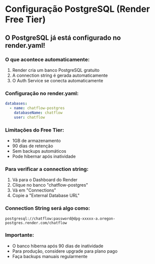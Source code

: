 # Configuração PostgreSQL (Render Free Tier)

## O PostgreSQL já está configurado no render.yaml!

### O que acontece automaticamente:
1. Render cria um banco PostgreSQL gratuito
2. A connection string é gerada automaticamente
3. O Auth Service se conecta automaticamente

### Configuração no render.yaml:
```yaml
databases:
  - name: chatflow-postgres
    databaseName: chatflow
    user: chatflow
```

### Limitações do Free Tier:
- 1GB de armazenamento
- 90 dias de retenção
- Sem backups automáticos
- Pode hibernar após inatividade

### Para verificar a connection string:
1. Vá para o Dashboard do Render
2. Clique no banco "chatflow-postgres"
3. Vá em "Connections"
4. Copie a "External Database URL"

### Connection String será algo como:
```
postgresql://chatflow:password@dpg-xxxxx-a.oregon-postgres.render.com/chatflow
```

### Importante:
- O banco hiberna após 90 dias de inatividade
- Para produção, considere upgrade para plano pago
- Faça backups manuais regularmente 